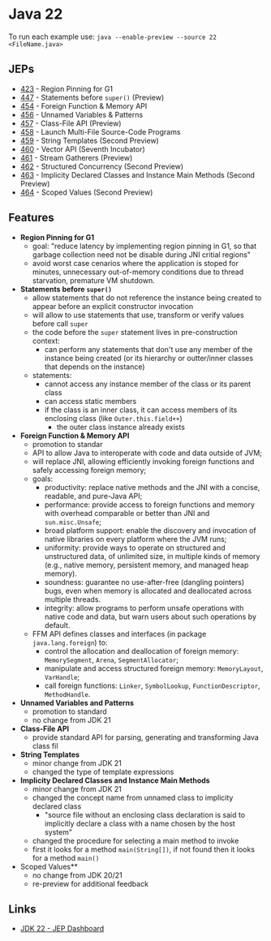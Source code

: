 # Java 22

To run each example use: `java --enable-preview --source 22 <FileName.java>`

## JEPs

* [423](https://openjdk.org/jeps/423) - Region Pinning for G1
* [447](https://openjdk.org/jeps/447) - Statements before `super()` (Preview)
* [454](https://openjdk.org/jeps/454) - Foreign Function & Memory API
* [456](https://openjdk.org/jeps/456) - Unnamed Variables & Patterns
* [457](https://openjdk.org/jeps/457) - Class-File API (Preview)
* [458](https://openjdk.org/jeps/458) - Launch Multi-File Source-Code Programs
* [459](https://openjdk.org/jeps/459) - String Templates (Second Preview)
* [460](https://openjdk.org/jeps/460) - Vector API (Seventh Incubator)
* [461](https://openjdk.org/jeps/461) - Stream Gatherers (Preview)
* [462](https://openjdk.org/jeps/462) - Structured Concurrency (Second Preview)
* [463](https://openjdk.org/jeps/463) - Implicity Declared Classes and Instance Main Methods (Second Preview)
* [464](https://openjdk.org/jeps/465) - Scoped Values (Second Preview)

## Features

* **Region Pinning for G1**
  * goal: "reduce latency by implementing region pinning in G1, so that garbage collection need not be disable during JNI critial regions"
  * avoid worst case cenarios where the application is stoped for minutes, unnecessary out-of-memory conditions due to thread starvation, premature VM shutdown.
* **Statements before `super()`**
  * allow statements that do not reference the instance being created to appear before an explicit constructor invocation
  * will allow to use statements that use, transform or verify values before call `super`
  * the code before the `super` statement lives in pre-construction context:
    * can perform any statements that don't use any member of the instance being created (or its hierarchy or outter/inner classes that depends on the instance)
  * statements:
    * cannot access any instance member of the class or its parent class
    * can access static members
    * if the class is an inner class, it can access members of its enclosing class (like `Outer.this.field++`)
      * the outer class instance already exists
* **Foreign Function & Memory API**
  * promotion to standar
  * API to allow Java to interoperate with code and data outside of JVM;
  * will replace JNI, allowing efficiently invoking foreign functions and safely accessing foreign memory;
  * goals:
    * productivity: replace native methods and the JNI with a concise, readable, and pure-Java API;
    * performance: provide access to foreign functions and memory with overhead comparable or better than JNI and `sun.misc.Unsafe`;
    * broad platform support: enable the discovery and invocation of native libraries on every platform where the JVM runs;
    * uniformity: provide ways to operate on structured and unstructured data, of unlimited size, in multiple kinds of memory (e.g., native memory, persistent memory, and managed heap memory).
    * soundness: guarantee no use-after-free (dangling pointers) bugs, even when memory is allocated and deallocated across multiple threads.
    * integrity: allow programs to perform unsafe operations with native code and data, but warn users about such operations by default.
  * FFM API defines classes and interfaces (in package `java.lang.foreign`) to:
    * control the allocation and deallocation of foreign memory: `MemorySegment`, `Arena`, `SegmentAllocator`;
    * manipulate and access structured foreign memory: `MemoryLayout`, `VarHandle`;
    * call foreign functions: `Linker`, `SymbolLookup`, `FunctionDescriptor`, `MethodHandle`.
* **Unnamed Variables and Patterns**
  * promotion to standard
  * no change from JDK 21
* **Class-File API**
  * provide standard API for parsing, generating and transforming Java class fil
* **String Templates**
  * minor change from JDK 21
  * changed the type of template expressions
* **Implicity Declared Classes and Instance Main Methods**
  * minor change from JDK 21
  * changed the concept name from unnamed class to implicity declared class
    * "source file without an enclosing class declaration is said to implicitly declare a class with a name chosen by the host system"
  * changed the procedure for selecting a main method to invoke
  * first it looks for a method `main(String[])`, if not found then it looks for a method `main()`
* Scoped Values**
  * no change from JDK 20/21
  * re-preview for additional feedback


## Links

* [JDK 22 - JEP Dashboard](https://bugs.openjdk.org/secure/Dashboard.jspa?selectPageId=21900)

